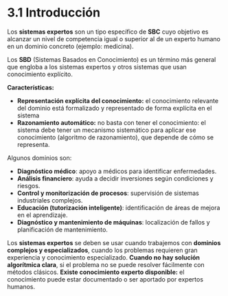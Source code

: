 # 3.1 Introducción
Los **sistemas expertos** son un tipo específico de **SBC** cuyo objetivo es alcanzar un nivel de competencia igual o superior al de un experto humano en un dominio concreto (ejemplo: medicina).

Los **SBD** (Sistemas Basados en Conocimiento) es un término más general que engloba a los sistemas expertos y otros sistemas que usan conocimiento explícito.

**Características:**
- **Representación explícita del conocimiento:** el conocimiento relevante del dominio está formalizado y representado de forma explícita en el sistema
- **Razonamiento automático:** no basta con tener el conocimiento: el sistema debe tener un mecanismo sistemático para aplicar ese conocimiento (algoritmo de razonamiento), que depende de cómo se representa.

Algunos dominios son:
- **Diagnóstico médico**:  apoyo a médicos para identificar enfermedades.
- **Análisis financiero**:  ayuda a decidir inversiones según condiciones y riesgos.
- **Control y monitorización de procesos**:  supervisión de sistemas industriales complejos.
- **Educación (tutorización inteligente)**:  identificación de áreas de mejora en el aprendizaje.
- **Diagnóstico y mantenimiento de máquinas**:  localización de fallos y planificación de mantenimiento.

Los **sistemas expertos** se deben se usar cuando trabajemos con **dominios complejos y especializados**, cuando los problemas requieren gran experiencia y conocimiento especializado. **Cuando no hay solución algorítmica clara**, si el problema no se puede resolver fácilmente con métodos clásicos. **Existe conocimiento experto disponible:** el conocimiento puede estar documentado o ser aportado por expertos humanos.




